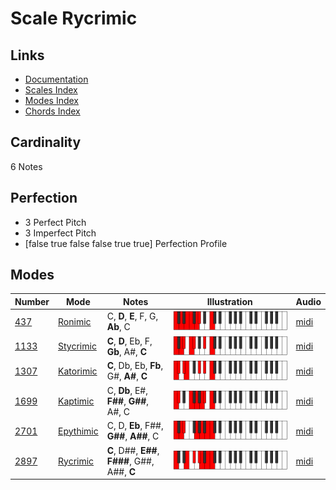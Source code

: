 # Scale Rycrimic

## Links

- [Documentation](index.md)
- [Scales Index](Scales.md)
- [Modes Index](Modes.md)
- [Chords Index](Chords.md)

## Cardinality

6 Notes

## Perfection

- 3 Perfect Pitch
- 3 Imperfect Pitch
- [false true false false true true] Perfection Profile

## Modes

| Number | Mode | Notes | Illustration | Audio |
|--------|------|-------|--------------|-------|
| [437](https://ianring.com/musictheory/scales/437) | [Ronimic](ModeRonimic.md) | C, **D**, **E**, F, G, **Ab**, C | ![CNaturalRonimic](ModeCNaturalRonimic.png) | [midi](https://github.com/edipermadi/music/blob/main/docs/ModeCNaturalRonimic.mid?raw=true) | 
| [1133](https://ianring.com/musictheory/scales/1133) | [Stycrimic](ModeStycrimic.md) | **C**, **D**, Eb, F, **Gb**, A#, **C** | ![CNaturalStycrimic](ModeCNaturalStycrimic.png) | [midi](https://github.com/edipermadi/music/blob/main/docs/ModeCNaturalStycrimic.mid?raw=true) | 
| [1307](https://ianring.com/musictheory/scales/1307) | [Katorimic](ModeKatorimic.md) | **C**, Db, Eb, **Fb**, G#, **A#**, **C** | ![CNaturalKatorimic](ModeCNaturalKatorimic.png) | [midi](https://github.com/edipermadi/music/blob/main/docs/ModeCNaturalKatorimic.mid?raw=true) | 
| [1699](https://ianring.com/musictheory/scales/1699) | [Kaptimic](ModeKaptimic.md) | C, **Db**, E#, **F##**, **G##**, A#, C | ![CNaturalKaptimic](ModeCNaturalKaptimic.png) | [midi](https://github.com/edipermadi/music/blob/main/docs/ModeCNaturalKaptimic.mid?raw=true) | 
| [2701](https://ianring.com/musictheory/scales/2701) | [Epythimic](ModeEpythimic.md) | C, D, **Eb**, F##, **G##**, **A##**, C | ![CNaturalEpythimic](ModeCNaturalEpythimic.png) | [midi](https://github.com/edipermadi/music/blob/main/docs/ModeCNaturalEpythimic.mid?raw=true) | 
| [2897](https://ianring.com/musictheory/scales/2897) | [Rycrimic](ModeRycrimic.md) | **C**, D##, **E##**, **F###**, G##, A##, **C** | ![CNaturalRycrimic](ModeCNaturalRycrimic.png) | [midi](https://github.com/edipermadi/music/blob/main/docs/ModeCNaturalRycrimic.mid?raw=true) | 
